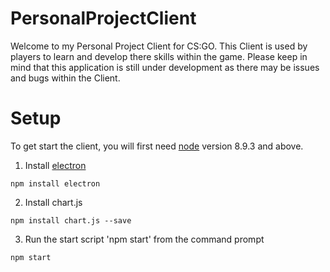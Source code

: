 # PersonalProjectClient

Welcome to my Personal Project Client for CS:GO. This Client is used by players to learn and develop there skills within the game. Please keep in mind that this application is still under development as there may be issues and bugs within the Client.

# Setup

To get start the client, you will first need [node](https://nodejs.org/) version 8.9.3 and above.

1. Install [electron](https://github.com/electron/electron)
```
npm install electron
```

2. Install chart.js
```
npm install chart.js --save
```

3. Run the start script 'npm start' from the command prompt
```
npm start
```
